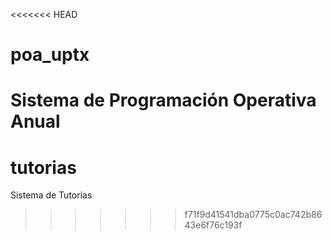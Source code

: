 <<<<<<< HEAD
# poa_uptx
Sistema de Programación Operativa Anual
=======
# tutorias
Sistema de Tutorias
>>>>>>> f71f9d41541dba0775c0ac742b8643e6f76c193f
